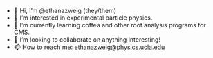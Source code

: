 - 👋 Hi, I’m @ethanazweig (they/them)
- 👀 I’m interested in experimental particle physics.
- 🌱 I’m currently learning coffea and other root analysis programs for CMS.
- 💞️ I’m looking to collaborate on anything interesting!
- 📫 How to reach me: ethanazweig@physics.ucla.edu

<!---
ethanazweig/ethanazweig is a ✨ special ✨ repository because its `README.md` (this file) appears on your GitHub profile.
You can click the Preview link to take a look at your changes.
--->
